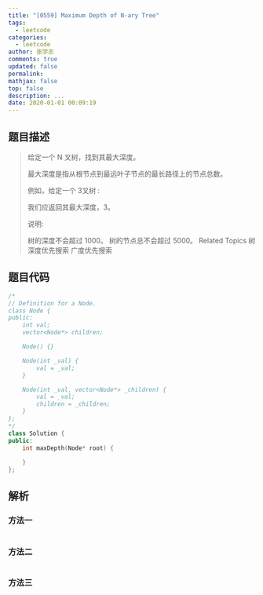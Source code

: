 ```yaml
---
title: "[0559] Maximum Depth of N-ary Tree"
tags:
  - leetcode
categories:
  - leetcode
author: 张学志
comments: true
updated: false
permalink:
mathjax: false
top: false
description: ...
date: 2020-01-01 00:09:19
---
```


## 题目描述

> 给定一个 N 叉树，找到其最大深度。 
> 
> 最大深度是指从根节点到最远叶子节点的最长路径上的节点总数。 
> 
> 例如，给定一个 3叉树 : 
> 
> 
> 
> 
> 
> 
> 
> 我们应返回其最大深度，3。 
> 
> 说明: 
> 
> 
> 树的深度不会超过 1000。 
> 树的节点总不会超过 5000。 
> Related Topics 树 深度优先搜索 广度优先搜索

## 题目代码

```cpp
/*
// Definition for a Node.
class Node {
public:
    int val;
    vector<Node*> children;

    Node() {}

    Node(int _val) {
        val = _val;
    }

    Node(int _val, vector<Node*> _children) {
        val = _val;
        children = _children;
    }
};
*/
class Solution {
public:
    int maxDepth(Node* root) {
        
    }
};
```

## 解析

### 方法一

```cpp

```

### 方法二

```cpp

```

### 方法三

```cpp

```

